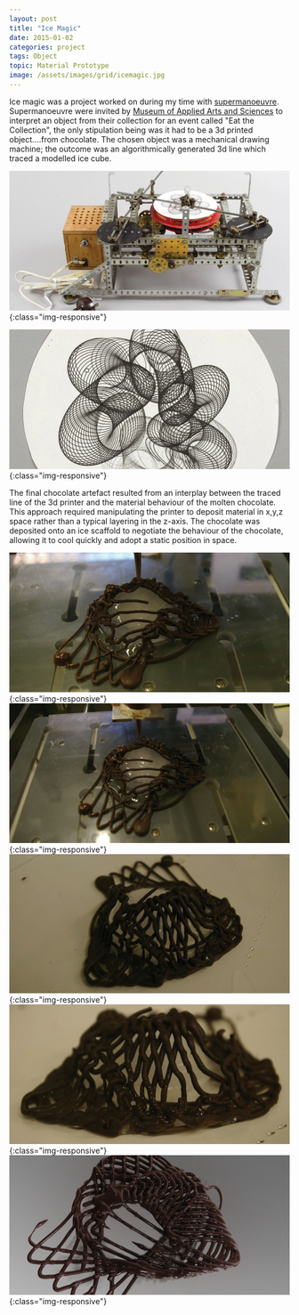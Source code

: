 ```yaml
---
layout: post
title: "Ice Magic"
date: 2015-01-02
categories: project
tags: Object
topic: Material Prototype
image: /assets/images/grid/icemagic.jpg
---
```

Ice magic was a project worked on during my time with [supermanoeuvre](https://www.supermanoeuvre.com/). Supermanoeuvre were invited by [Museum of Applied Arts and Sciences](https://maas.museum/) to interpret an object from their collection for an event called "Eat the Collection", the only stipulation being was it had to be a 3d printed object....from chocolate. The chosen object was a mechanical drawing machine; the outcome was an algorithmically generated 3d line which traced a modelled ice cube.

![Urban Pollen](/assets/images/posts/icemagic2.jpg){:class="img-responsive"}

![Urban Pollen](/assets/images/posts/icemagic1.jpg){:class="img-responsive"}

The final chocolate artefact resulted from an interplay between the traced line of the 3d printer and the material behaviour of the molten chocolate. This approach required manipulating the printer to deposit material in x,y,z space rather than a typical layering in the z-axis. The chocolate was deposited onto an ice scaffold to negotiate the behaviour of the chocolate, allowing it to cool quickly and adopt a static position in space.



![Urban Pollen](/images/icemagic3.jpg){:class="img-responsive"}
![Urban Pollen](/images/icemagic4.jpg){:class="img-responsive"}
![Urban Pollen](/images/icemagic5.jpg){:class="img-responsive"}
![Urban Pollen](/images/icemagic6.jpg){:class="img-responsive"}
![Urban Pollen](/images/icemagic7.jpg){:class="img-responsive"}
